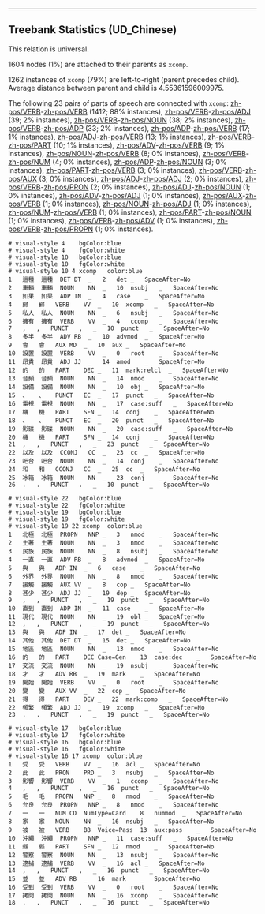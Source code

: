 

--------------------------------------------------------------------------------

## Treebank Statistics (UD_Chinese)

This relation is universal.

1604 nodes (1%) are attached to their parents as `xcomp`.

1262 instances of `xcomp` (79%) are left-to-right (parent precedes child).
Average distance between parent and child is 4.55361596009975.

The following 23 pairs of parts of speech are connected with `xcomp`: [zh-pos/VERB]()-[zh-pos/VERB]() (1412; 88% instances), [zh-pos/VERB]()-[zh-pos/ADJ]() (39; 2% instances), [zh-pos/VERB]()-[zh-pos/NOUN]() (38; 2% instances), [zh-pos/VERB]()-[zh-pos/ADP]() (33; 2% instances), [zh-pos/ADP]()-[zh-pos/VERB]() (17; 1% instances), [zh-pos/ADJ]()-[zh-pos/VERB]() (13; 1% instances), [zh-pos/VERB]()-[zh-pos/PART]() (10; 1% instances), [zh-pos/ADV]()-[zh-pos/VERB]() (9; 1% instances), [zh-pos/NOUN]()-[zh-pos/VERB]() (8; 0% instances), [zh-pos/VERB]()-[zh-pos/NUM]() (4; 0% instances), [zh-pos/ADP]()-[zh-pos/NOUN]() (3; 0% instances), [zh-pos/PART]()-[zh-pos/VERB]() (3; 0% instances), [zh-pos/VERB]()-[zh-pos/AUX]() (3; 0% instances), [zh-pos/ADJ]()-[zh-pos/ADJ]() (2; 0% instances), [zh-pos/VERB]()-[zh-pos/PRON]() (2; 0% instances), [zh-pos/ADJ]()-[zh-pos/NOUN]() (1; 0% instances), [zh-pos/ADV]()-[zh-pos/ADJ]() (1; 0% instances), [zh-pos/AUX]()-[zh-pos/VERB]() (1; 0% instances), [zh-pos/NOUN]()-[zh-pos/ADJ]() (1; 0% instances), [zh-pos/NUM]()-[zh-pos/VERB]() (1; 0% instances), [zh-pos/PART]()-[zh-pos/NOUN]() (1; 0% instances), [zh-pos/VERB]()-[zh-pos/ADV]() (1; 0% instances), [zh-pos/VERB]()-[zh-pos/PROPN]() (1; 0% instances).


~~~ conllu
# visual-style 4	bgColor:blue
# visual-style 4	fgColor:white
# visual-style 10	bgColor:blue
# visual-style 10	fgColor:white
# visual-style 10 4 xcomp	color:blue
1	這種	這種	DET	DT	_	2	det	_	SpaceAfter=No
2	車輛	車輛	NOUN	NN	_	10	nsubj	_	SpaceAfter=No
3	如果	如果	ADP	IN	_	4	case	_	SpaceAfter=No
4	歸	歸	VERB	VV	_	10	xcomp	_	SpaceAfter=No
5	私人	私人	NOUN	NN	_	6	nsubj	_	SpaceAfter=No
6	擁有	擁有	VERB	VV	_	4	ccomp	_	SpaceAfter=No
7	,	,	PUNCT	,	_	10	punct	_	SpaceAfter=No
8	多半	多半	ADV	RB	_	10	advmod	_	SpaceAfter=No
9	會	會	AUX	MD	_	10	aux	_	SpaceAfter=No
10	設置	設置	VERB	VV	_	0	root	_	SpaceAfter=No
11	昂貴	昂貴	ADJ	JJ	_	14	amod	_	SpaceAfter=No
12	的	的	PART	DEC	_	11	mark:relcl	_	SpaceAfter=No
13	音頻	音頻	NOUN	NN	_	14	nmod	_	SpaceAfter=No
14	設備	設備	NOUN	NN	_	10	obj	_	SpaceAfter=No
15	、	、	PUNCT	EC	_	17	punct	_	SpaceAfter=No
16	電視	電視	NOUN	NN	_	17	case:suff	_	SpaceAfter=No
17	機	機	PART	SFN	_	14	conj	_	SpaceAfter=No
18	、	、	PUNCT	EC	_	20	punct	_	SpaceAfter=No
19	影碟	影碟	NOUN	NN	_	20	case:suff	_	SpaceAfter=No
20	機	機	PART	SFN	_	14	conj	_	SpaceAfter=No
21	,	,	PUNCT	,	_	23	punct	_	SpaceAfter=No
22	以及	以及	CCONJ	CC	_	23	cc	_	SpaceAfter=No
23	吧台	吧台	NOUN	NN	_	14	conj	_	SpaceAfter=No
24	和	和	CCONJ	CC	_	25	cc	_	SpaceAfter=No
25	冰箱	冰箱	NOUN	NN	_	23	conj	_	SpaceAfter=No
26	.	.	PUNCT	.	_	10	punct	_	SpaceAfter=No

~~~


~~~ conllu
# visual-style 22	bgColor:blue
# visual-style 22	fgColor:white
# visual-style 19	bgColor:blue
# visual-style 19	fgColor:white
# visual-style 19 22 xcomp	color:blue
1	北極	北極	PROPN	NNP	_	3	nmod	_	SpaceAfter=No
2	土著	土著	NOUN	NN	_	3	nmod	_	SpaceAfter=No
3	民族	民族	NOUN	NN	_	8	nsubj	_	SpaceAfter=No
4	一直	一直	ADV	RB	_	8	advmod	_	SpaceAfter=No
5	與	與	ADP	IN	_	6	case	_	SpaceAfter=No
6	外界	外界	NOUN	NN	_	8	nmod	_	SpaceAfter=No
7	接觸	接觸	AUX	VV	_	8	cop	_	SpaceAfter=No
8	甚少	甚少	ADJ	JJ	_	19	dep	_	SpaceAfter=No
9	,	,	PUNCT	,	_	19	punct	_	SpaceAfter=No
10	直到	直到	ADP	IN	_	11	case	_	SpaceAfter=No
11	現代	現代	NOUN	NN	_	19	obl	_	SpaceAfter=No
12	,	,	PUNCT	,	_	19	punct	_	SpaceAfter=No
13	與	與	ADP	IN	_	17	det	_	SpaceAfter=No
14	其他	其他	DET	DT	_	15	det	_	SpaceAfter=No
15	地區	地區	NOUN	NN	_	13	nmod	_	SpaceAfter=No
16	的	的	PART	DEC	Case=Gen	13	case:dec	_	SpaceAfter=No
17	交流	交流	NOUN	NN	_	19	nsubj	_	SpaceAfter=No
18	才	才	ADV	RB	_	19	mark	_	SpaceAfter=No
19	開始	開始	VERB	VV	_	0	root	_	SpaceAfter=No
20	變	變	AUX	VV	_	22	cop	_	SpaceAfter=No
21	得	得	PART	DEV	_	22	mark:comp	_	SpaceAfter=No
22	頻繁	頻繁	ADJ	JJ	_	19	xcomp	_	SpaceAfter=No
23	.	.	PUNCT	.	_	19	punct	_	SpaceAfter=No

~~~


~~~ conllu
# visual-style 17	bgColor:blue
# visual-style 17	fgColor:white
# visual-style 16	bgColor:blue
# visual-style 16	fgColor:white
# visual-style 16 17 xcomp	color:blue
1	受	受	VERB	VV	_	16	acl	_	SpaceAfter=No
2	此	此	PRON	PRD	_	3	nsubj	_	SpaceAfter=No
3	影響	影響	VERB	VV	_	1	ccomp	_	SpaceAfter=No
4	,	,	PUNCT	,	_	16	punct	_	SpaceAfter=No
5	毛	毛	PROPN	NNP	_	8	nmod	_	SpaceAfter=No
6	允良	允良	PROPN	NNP	_	8	nmod	_	SpaceAfter=No
7	一	一	NUM	CD	NumType=Card	8	nummod	_	SpaceAfter=No
8	家	家	NOUN	NN	_	16	nsubj	_	SpaceAfter=No
9	被	被	VERB	BB	Voice=Pass	13	aux:pass	_	SpaceAfter=No
10	沖繩	沖繩	PROPN	NNP	_	11	case:suff	_	SpaceAfter=No
11	縣	縣	PART	SFN	_	12	nmod	_	SpaceAfter=No
12	警察	警察	NOUN	NN	_	13	nsubj	_	SpaceAfter=No
13	逮捕	逮捕	VERB	VV	_	16	acl	_	SpaceAfter=No
14	,	,	PUNCT	,	_	16	punct	_	SpaceAfter=No
15	並	並	ADV	RB	_	16	mark	_	SpaceAfter=No
16	受到	受到	VERB	VV	_	0	root	_	SpaceAfter=No
17	拷問	拷問	NOUN	NN	_	16	xcomp	_	SpaceAfter=No
18	.	.	PUNCT	.	_	16	punct	_	SpaceAfter=No

~~~


